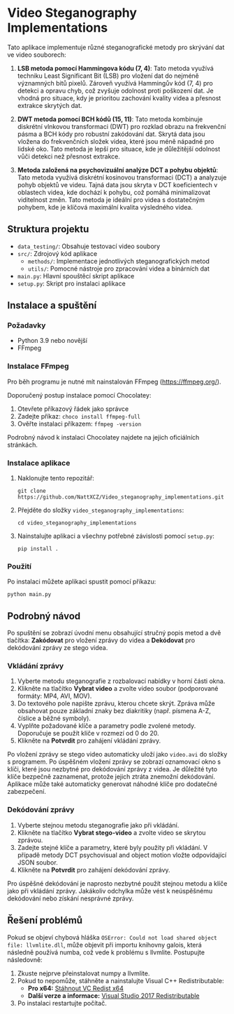 
# Video Steganography Implementations

Tato aplikace implementuje různé steganografické metody pro skrývání dat ve video souborech:

1. **LSB metoda pomocí Hammingova kódu (7, 4)**:
   Tato metoda využívá techniku Least Significant Bit (LSB) pro vložení dat do nejméně významných bitů pixelů. Zároveň využívá Hammingův kód (7, 4) pro detekci a opravu chyb, což zvyšuje odolnost proti poškození dat. Je vhodná pro situace, kdy je prioritou zachování kvality videa a přesnost extrakce skrytých dat.

2. **DWT metoda pomocí BCH kódů (15, 11)**:
   Tato metoda kombinuje diskrétní vlnkovou transformaci (DWT) pro rozklad obrazu na frekvenční pásma a BCH kódy pro robustní zakódování dat. Skrytá data jsou vložena do frekvenčních složek videa, které jsou méně nápadné pro lidské oko. Tato metoda je lepší pro situace, kde je důležitější odolnost vůči detekci než přesnost extrakce.

3. **Metoda založená na psychovizuální analýze DCT a pohybu objektů**:
   Tato metoda využívá diskrétní kosinovou transformaci (DCT) a analyzuje pohyb objektů ve videu. Tajná data jsou skryta v DCT koeficientech v oblastech videa, kde dochází k pohybu, což pomáhá minimalizovat viditelnost změn. Tato metoda je ideální pro videa s dostatečným pohybem, kde je klíčová maximální kvalita výsledného videa.

## Struktura projektu

- `data_testing/`: Obsahuje testovací video soubory
- `src/`: Zdrojový kód aplikace
  - `methods/`: Implementace jednotlivých steganografických metod
  - `utils/`: Pomocné nástroje pro zpracování videa a binárních dat
- `main.py`: Hlavní spouštěcí skript aplikace
- `setup.py`: Skript pro instalaci aplikace




## Instalace a spuštění

### Požadavky
- Python 3.9 nebo novější
- FFmpeg

### Instalace FFmpeg
Pro běh programu je nutné mít nainstalován FFmpeg (https://ffmpeg.org/). 

Doporučený postup instalace pomocí Chocolatey:
1. Otevřete příkazový řádek jako správce
2. Zadejte příkaz: `choco install ffmpeg-full`
3. Ověřte instalaci příkazem: `ffmpeg -version`

Podrobný návod k instalaci Chocolatey najdete na jejich oficiálních stránkách.

### Instalace aplikace

1. Naklonujte tento repozitář:
   ```
   git clone https://github.com/NattXCZ/Video_steganography_implementations.git
   ```


2. Přejděte do složky `video_steganography_implementations`:
   ```
   cd video_steganography_implementations
   ```

3. Nainstalujte aplikaci a všechny potřebné závislosti pomocí `setup.py`:
   ```
   pip install .
   ```



### Použití

Po instalaci můžete aplikaci spustit pomocí příkazu:
```
python main.py
```



## Podrobný návod

Po spuštění se zobrazí úvodní menu obsahující stručný popis metod a dvě tlačítka: **Zakódovat** pro vložení zprávy do videa a **Dekódovat** pro dekódování zprávy ze stego videa.

### Vkládání zprávy

1. Vyberte metodu steganografie z rozbalovací nabídky v horní části okna.
2. Klikněte na tlačítko **Vybrat video** a zvolte video soubor (podporované formáty: MP4, AVI, MOV).
3. Do textového pole napište zprávu, kterou chcete skrýt. Zpráva může obsahovat pouze základní znaky bez diakritiky (např. písmena A-Z, číslice a běžné symboly).
4. Vyplňte požadované klíče a parametry podle zvolené metody. Doporučuje se použít klíče v rozmezí od 0 do 20.
5. Klikněte na **Potvrdit** pro zahájení vkládání zprávy.

Po vložení zprávy se stego video automaticky uloží jako `video.avi` do složky s programem. Po úspěšném vložení zprávy se zobrazí oznamovací okno s klíči, které jsou nezbytné pro dekódování zprávy z videa. Je důležité tyto klíče bezpečně zaznamenat, protože jejich ztráta znemožní dekódování. Aplikace může také automaticky generovat náhodné klíče pro dodatečné zabezpečení.

### Dekódování zprávy

1. Vyberte stejnou metodu steganografie jako při vkládání.
2. Klikněte na tlačítko **Vybrat stego-video** a zvolte video se skrytou zprávou.
3. Zadejte stejné klíče a parametry, které byly použity při vkládání. V případě metody DCT psychovisual and object motion vložte odpovídající JSON soubor.
4. Klikněte na **Potvrdit** pro zahájení dekódování zprávy.

Pro úspěšné dekódování je naprosto nezbytné použít stejnou metodu a klíče jako při vkládání zprávy. Jakákoliv odchylka může vést k neúspěšnému dekódování nebo získání nesprávné zprávy.


## Řešení problémů

Pokud se objeví chybová hláška `OSError: Could not load shared object file: llvmlite.dll`, může objevit při importu knihovny galois, která následně používá numba, což vede k problému s llvmlite. Postupujte následovně:

1. Zkuste nejprve přeinstalovat numpy a llvmlite.
2. Pokud to nepomůže, stáhněte a nainstalujte Visual C++ Redistributable:
   - **Pro x64:** [Stáhnout VC Redist x64](https://aka.ms/vs/17/release/vc_redist.x64.exe)
   - **Další verze a informace:** [Visual Studio 2017 Redistributable](https://learn.microsoft.com/en-US/cpp/windows/latest-supported-vc-redist?view=msvc-170)
3. Po instalaci restartujte počítač.